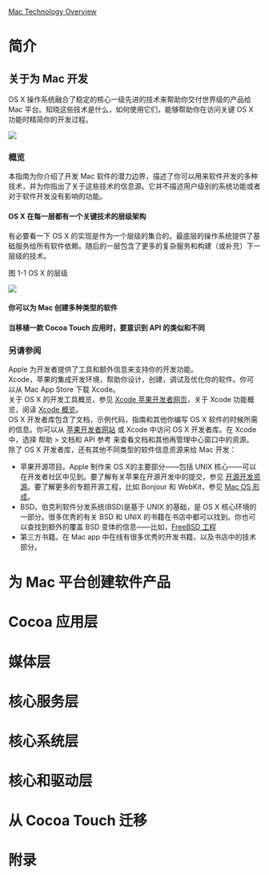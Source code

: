 [Mac Technology Overview](https://developer.apple.com/library/archive/documentation/MacOSX/Conceptual/OSX_Technology_Overview/About/About.html#//apple_ref/doc/uid/TP40001067)

# 简介
## 关于为 Mac 开发

OS X 操作系统融合了稳定的核心一级先进的技术来帮助你交付世界级的产品给 Mac 平台。知晓这些技术是什么，如何使用它们，能够帮助你在访问关键 OS X 功能时精简你的开发过程。  

![](https://developer.apple.com/library/archive/documentation/MacOSX/Conceptual/OSX_Technology_Overview/art/MacBookProDesktop_2x.png)

### 概览

本指南为你介绍了开发 Mac 软件的潜力边界，描述了你可以用来软件开发的多种技术，并为你指出了关于这些技术的信息源。它并不描述用户级别的系统功能或者对于软件开发没有影响的功能。  

#### OS X 在每一层都有一个关键技术的层级架构

有必要看一下 OS X 的实现是作为一个层级的集合的。最底层的操作系统提供了基础服务给所有软件依赖。随后的一层包含了更多的复杂服务和构建（或补充）下一层级的技术。  

图 1-1 OS X 的层级  

![](https://developer.apple.com/library/archive/documentation/MacOSX/Conceptual/OSX_Technology_Overview/art/osx_architecture-layers_2x.png)

#### 你可以为 Mac 创建多种类型的软件

#### 当移植一款 Cocoa Touch 应用时，要意识到 API 的类似和不同

### 另请参阅

Apple 为开发者提供了工具和额外信息来支持你的开发功能。  
Xcode，苹果的集成开发环境，帮助你设计，创建，调试及优化你的软件。你可以从 Mac App Store 下载 Xcode。  
关于 OS X 的开发工具概览，参见 [Xcode 苹果开发者网页](https://developer.apple.com/xcode/)，关于 Xcode 功能概览，阅读 [Xcode 概览](https://developer.apple.com/library/archive/documentation/ToolsLanguages/Conceptual/Xcode_Overview/index.html#//apple_ref/doc/uid/TP40010215)。  
OS X 开发者库包含了文档，示例代码，指南和其他你编写 OS X 软件的时候所需的信息。你可以从 [苹果开发者网站](https://developer.apple.com/library/mac/navigation/) 或 Xcode 中访问 OS X 开发者库。在 Xcode 中，选择 帮助 > 文档和 API 参考 来查看文档和其他再管理中心窗口中的资源。  
除了 OS X 开发者库，还有其他不同类型的软件信息资源来给 Mac 开发：

- 苹果开源项目。Apple 制作来 OS X的主要部分——包括 UNIX 核心——可以在开发者社区中见到。要了解有关苹果在开源开发中的提交，参见 [开源开发资源](https://developer.apple.com/opensource/)。要了解更多的专题开源工程，比如 Bonjour 和 WebKit，参见 [Mac OS 形成](http://www.macosforge.org)。
- BSD。伯克利软件分发系统(BSD)是基于 UNIX 的基础，是 OS X 核心环境的一部分。很多优秀的有关 BSD 和 UNIX 的书籍在书店中都可以找到。你也可以查找到额外的覆盖 BSD 变体的信息——比如，[FreeBSD 工程](http://www.freebsd.org)
- 第三方书籍。在 Mac app 中在线有很多优秀的开发书籍，以及书店中的技术部分。

# 为 Mac 平台创建软件产品

# Cocoa 应用层

# 媒体层

# 核心服务层

# 核心系统层

# 核心和驱动层

# 从 Cocoa Touch 迁移

# 附录